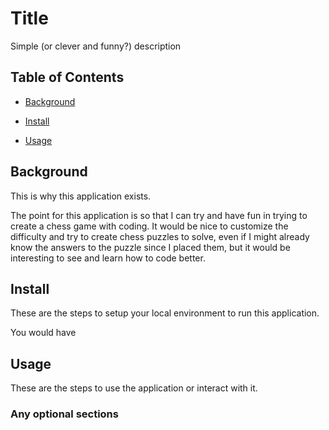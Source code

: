 # Title

Simple (or clever and funny?) description


## Table of Contents

- [Background](#background)

- [Install](#install)

- [Usage](#usage)

## Background

This is why this application exists.

The point for this application is so that I can try and have fun in trying to create a chess game with coding. It would be nice to customize the difficulty and try to create chess puzzles to solve, even if I might already know the answers to the puzzle since I placed them, but it would be interesting to see and learn how to code better.

## Install
These are the steps to setup your local environment to run this application.

You would have 

## Usage

These are the steps to use the application or interact with it.

### Any optional sections